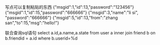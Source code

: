 写点可以复制粘贴的东西
{"msgid":1,"id":13,"password":"123456"}
{"msgid":1,"id":15,"password":"666666"}
{"msgid":3,"name":"li si", "password":"666666"}
{"msgid":5,"id":13,"from":"zhang san","to":15,"msg":"hello!"}

联合查询sql语句
select a.id,a.name,a.state from user a inner join friend b on b.friendid = a.id where b.userid=%d